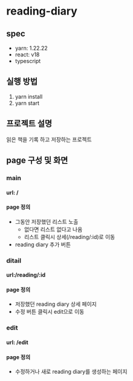 # reading-diary
## spec
- yarn: 1.22.22
- react: v18
- typescript

## 실행 방법
1. yarn install
2. yarn start

## 프로젝트 설명
읽은 책을 기록 하고 저장하는 프로젝트

## page 구성 및 화면
### main
#### url: /

#### page 정의
- 그동안 저장했던 리스트 노출
  - 없다면 리스트 없다고 나옴
  - 리스트 클릭시 상세(/reading/:id)로 이동
- reading diary 추가 버튼

### ditail
#### url:/reading/:id

#### page 정의
- 저장했던 reading diary 상세 페이지
- 수정 버튼 클릭시 edit으로 이동

### edit
#### url: /edit

#### page 정의
- 수정하거나 새로 reading diary를 생성하는 페이지